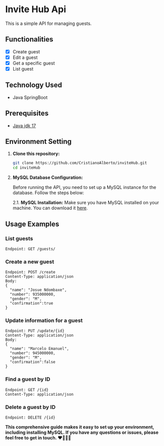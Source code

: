 # Invite Hub Api
This is a simple API for managing guests.
## Functionalities

- [x] Create guest
- [x] Edit a guest
- [x] Get a specific guest
- [x] List guest

## Technology Used

- Java SpringBoot

## Prerequisites

- [Java jdk 17](https://www.oracle.com/java/technologies/javase/jdk17-archive-downloads.html)

## Environment Setting

1. **Clone this repository:**

    ```bash
    git clone https://github.com/CristianoAlberto/inviteHub.git
    cd inviteHub
    ```

2. **MySQL Database Configuration:**

   Before running the API, you need to set up a MySQL instance for the database. Follow the steps below:

   2.1. **MySQL Installation:**
   Make sure you have MySQL installed on your machine. You can download it [here](https://dev.mysql.com/downloads/mysql/).

## Usage Examples

### List guests
```http
Endpoint: GET /guests/
```

### Create a new guest
```http
Endpoint: POST /create
Content-Type: application/json
Body:
{
  "name": "Josue Ndombaxe",
  "number": 935000000,
  "gender": "M",
  "confirmation":true
}
```
### Update information for a guest
```http
Endpoint: PUT /update/{id}
Content-Type: application/json
Body:
{
  "name": "Marcelo Emanuel",
  "number": 945000000,
  "gender": "M",
  "confirmation":false
}
```
### Find a guest by ID
```http
Endpoint: GET /{id}
Content-Type: application/json
```

### Delete a guest by ID
```http
Endpoint: DELETE /{id}
```

**This comprehensive guide makes it easy to set up your environment, including installing MySQL. If you have any questions or issues, please feel free to get in touch. ❤🐱‍👤✨**
